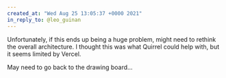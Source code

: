 ```yaml
---
created_at: "Wed Aug 25 13:05:37 +0000 2021"
in_reply_to: @leo_guinan
---
```


Unfortunately, if this ends up being a huge problem, might need to rethink the overall architecture. I thought this was what Quirrel could help with, but it seems limited by Vercel. 

May need to go back to the drawing board...